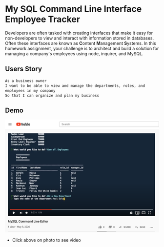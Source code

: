 # My SQL Command Line Interface Employee Tracker

Developers are often tasked with creating interfaces that make it easy for non-developers to view and interact with information stored in databases. Often these interfaces are known as **C**ontent **M**anagement **S**ystems. In this homework assignment, your challenge is to architect and build a solution for managing a company's employees using node, inquirer, and MySQL.

## Users Story

```
As a business owner
I want to be able to view and manage the departments, roles, and employees in my company
So that I can organize and plan my business
```

## Demo

[![CLI Pic](./Assets/CLIMYSQL.png)](https://youtu.be/e93MqAPpB5I)
* Click above on photo to see video